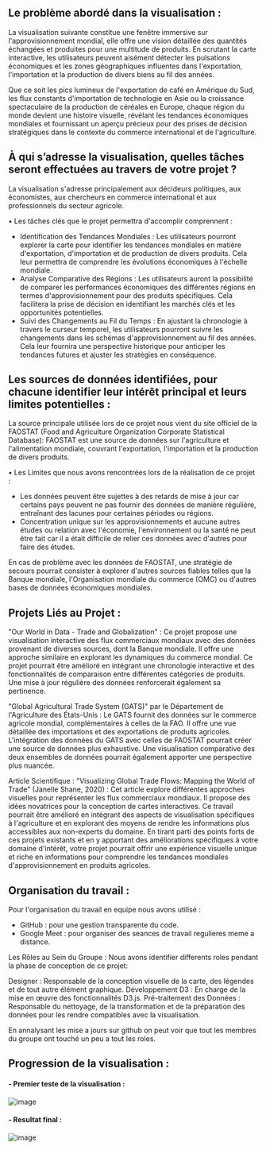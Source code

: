 
## Le problème abordé dans la visualisation :

La  visualisation suivante constitue une fenêtre immersive sur l'approvisionnement mondial, elle offre une vision détaillée des quantités échangées et produites pour une multitude de produits. 
En scrutant la carte interactive, les utilisateurs peuvent aisément détecter les pulsations économiques et les zones géographiques influentes dans l'exportation, l'importation et la production de divers biens au fil des années. 

Que ce soit les pics lumineux de l'exportation de café en Amérique du Sud, les flux constants d'importation de technologie en Asie ou la croissance spectaculaire de la production de céréales en Europe, chaque région du monde devient une histoire visuelle, révélant les tendances économiques mondiales et fournissant un aperçu précieux pour des prises de décision stratégiques dans le contexte du commerce international et de l'agriculture.


## À qui s’adresse la visualisation, quelles tâches seront effectuées au travers de votre projet ?

La visualisation s'adresse principalement aux décideurs politiques, aux économistes, aux chercheurs en commerce international et aux professionnels du secteur agricole. 

•	Les tâches clés que le projet permettra d'accomplir comprennent :
-	Identification des Tendances Mondiales : Les utilisateurs pourront explorer la carte pour identifier les tendances mondiales en matière d'exportation, d'importation et de production de divers produits. Cela leur permettra de comprendre les évolutions économiques à l'échelle mondiale.
-	Analyse Comparative des Régions : Les utilisateurs auront la possibilité de comparer les performances économiques des différentes régions en termes d'approvisionnement pour des produits spécifiques. Cela facilitera la prise de décision en identifiant les marchés clés et les opportunités potentielles.
-	Suivi des Changements au Fil du Temps : En ajustant la chronologie à travers le curseur temporel, les utilisateurs pourront suivre les changements dans les schémas d'approvisionnement au fil des années. Cela leur fournira une perspective historique pour anticiper les tendances futures et ajuster les stratégies en conséquence.

## Les sources de données identifiées, pour chacune identifier leur intérêt principal et leurs limites potentielles :

La source principale utilisée lors de ce projet nous vient du site officiel de la FAOSTAT (Food and Agriculture Organization Corporate Statistical Database):
FAOSTAT est une source de données sur l'agriculture et l'alimentation mondiale, couvrant l'exportation, l'importation et la production de divers produits.

•	Les Limites que nous avons rencontrées lors de la réalisation de ce projet : 
-	Les données peuvent être sujettes à des retards de mise à jour car certains pays peuvent ne pas fournir des données de manière régulière, entraînant des lacunes pour certaines périodes ou régions.
-	Concentration unique sur les approvisionnements et aucune autres études ou relation avec l'économie, l'environnement ou la santé ne peut être fait car il a était difficile de relier ces données avec d'autres pour faire des études. 

En cas de problème avec les données de FAOSTAT, une stratégie de secours pourrait consister à explorer d'autres sources fiables telles que la Banque mondiale, l'Organisation mondiale du commerce (OMC) ou d'autres bases de données économiques mondiales.

## Projets Liés au Projet :

"Our World in Data - Trade and Globalization" :
Ce projet propose une visualisation interactive des flux commerciaux mondiaux avec des données provenant de diverses sources, dont la Banque mondiale. Il offre une approche similaire en explorant les dynamiques du commerce mondial.
Ce projet pourrait être amélioré en intégrant une chronologie interactive et des fonctionnalités de comparaison entre différentes catégories de produits. Une mise à jour régulière des données renforcerait également sa pertinence.


"Global Agricultural Trade System (GATS)" par le Département de l'Agriculture des États-Unis :
Le GATS fournit des données sur le commerce agricole mondial, complémentaires à celles de la FAO. Il offre une vue détaillée des importations et des exportations de produits agricoles.
 L'intégration des données du GATS avec celles de FAOSTAT pourrait créer une source de données plus exhaustive. Une visualisation comparative des deux ensembles de données pourrait également apporter une perspective plus nuancée.

Article Scientifique : "Visualizing Global Trade Flows: Mapping the World of Trade" (Janelle Shane, 2020) :
Cet article explore différentes approches visuelles pour représenter les flux commerciaux mondiaux. Il propose des idées novatrices pour la conception de cartes interactives.
Ce travail pourrait être amélioré en intégrant des aspects de visualisation spécifiques à l'agriculture et en explorant des moyens de rendre les informations plus accessibles aux non-experts du domaine.
En tirant parti des points forts de ces projets existants et en y apportant des améliorations spécifiques à votre domaine d'intérêt, votre projet pourrait offrir une expérience visuelle unique et riche en informations pour comprendre les tendances mondiales d'approvisionnement en produits agricoles.



## Organisation du travail : 

Pour l'organisation du travail en equipe nous avons utilisé : 
- GitHub :  pour une gestion transparente du code.
- Google Meet : pour organiser des seances de travail regulieres meme a distance.

Les Rôles au Sein du Groupe : Nous avons identifier differents roles pendant la phase de conception de ce projet:
 
Designer : Responsable de la conception visuelle de la carte, des légendes et de tout autre élément graphique.
Développement D3 : En charge de la mise en œuvre des fonctionnalités D3.js.
Pré-traitement des Données : Responsable du nettoyage, de la transformation et de la préparation des données pour les rendre compatibles avec la visualisation.

En annalysant les mise a jours sur github on peut voir que tout les membres du groupe ont touché un peu a tout les roles.


## Progression de la visualisation : 

#### - Premier teste de la visualisation :
![image](https://github.com/sunnysunny07/projet/assets/58107179/5c9f6784-dfa3-4959-8f1a-b3aee8693d95)
#### - Resultat final : 
![image](https://github.com/sunnysunny07/projet/assets/58107179/8f05883a-be16-4388-b1a2-b620788ce63b)





